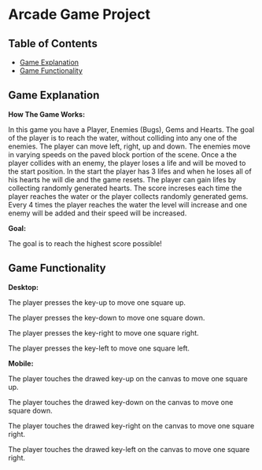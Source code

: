 # Arcade Game Project

## Table of Contents

* [Game Explanation](#game-explanation)
* [Game Functionality](#game-functionality)

## Game Explanation

**How The Game Works:**

In this game you have a Player, Enemies (Bugs), Gems and Hearts. The goal of the player is to reach the water, without colliding into any one of the enemies. The player can move left, right, up and down. The enemies move in varying speeds on the paved block portion of the scene. Once a the player collides with an enemy, the player loses a life and will be moved to the start position. In the start the player has 3 lifes and when he loses all of his hearts he will die and the game resets. The player can gain lifes by collecting randomly generated hearts. The score increses each time the player reaches the water or the player collects randomly generated gems. Every 4 times the player reaches the water the level will increase and one enemy will be added and their speed will be increased.

**Goal:**

The goal is to reach the highest score possible!

## Game Functionality

**Desktop:**

The player presses the key-up to move one square up.

The player presses the key-down to move one square down.

The player presses the key-right to move one square right.

The player presses the key-left to move one square left.

**Mobile:**

The player touches the drawed key-up on the canvas to move one square up.

The player touches the drawed key-down on the canvas to move one square down.

The player touches the drawed key-right on the canvas to move one square right.

The player touches the drawed key-left on the canvas to move one square right.
